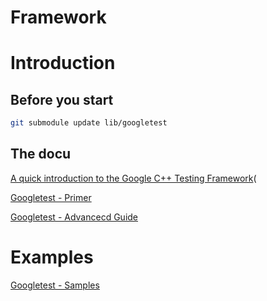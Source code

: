 # Framework

# Introduction
## Before you start
```bash
git submodule update lib/googletest
```

## The docu
[A quick introduction to the Google C++ Testing Framework](http://www.ibm.com/developerworks/aix/library/au-googletestingframework.html)(

[Googletest - Primer](../lib/googletest/googletest/docs/Primer.md)

[Googletest - Advancecd Guide](../lib/googletest/googletest/docs/AdvancedGuide.md)

# Examples

[Googletest - Samples](../lib/googletest/googletest/docs/Samples.md)
